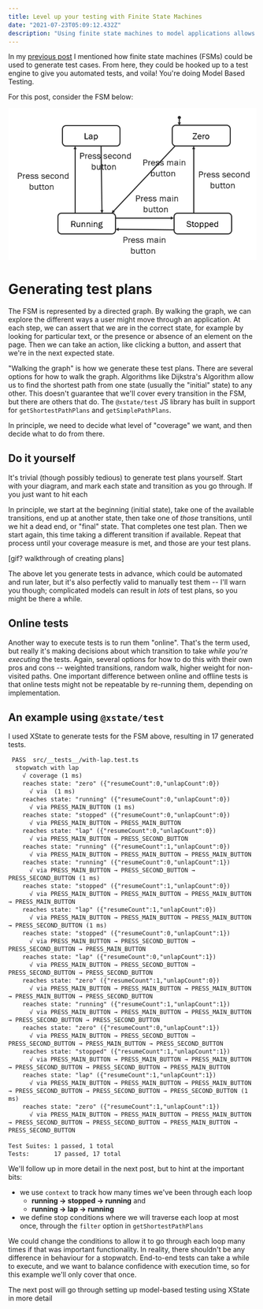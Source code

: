 ```yaml
---
title: Level up your testing with Finite State Machines
date: "2021-07-23T05:09:12.432Z"
description: "Using finite state machines to model applications allows us to tap into the powerful world of Model Based Testing"
---
```


In my [previous post](../fsm-all-stages) I mentioned how finite state machines (FSMs) could be used to generate test cases. From here, they could be hooked up to a test engine to give you automated tests, and voila! You're doing Model Based Testing.

For this post, consider the FSM below:

![State transition diagram of a stopwatch](./stopwatch.png)

# Generating test plans

The FSM is represented by a directed graph. By walking the graph, we can explore the different ways a user might move through an application.
At each step, we can assert that we are in the correct state, for example by looking for particular text, or the presence or absence of an element on the page. Then we can take an action, like clicking a button, and assert that we're in the next expected state.

"Walking the graph" is how we generate these test plans.
There are several options for how to walk the graph. Algorithms like Dijkstra's Algorithm allow us to find the shortest path from one state (usually the "initial" state) to any other. This doesn't guarantee that we'll cover every transition in the FSM, but there are others that do. The `@xstate/test` JS library has built in support for `getShortestPathPlans` and `getSimplePathPlans`.

In principle, we need to decide what level of "coverage" we want, and then decide what to do from there.

## Do it yourself

It's trivial (though possibly tedious) to generate test plans yourself. Start with your diagram, and mark each state and transition as you go through. If you just want to hit each

In principle, we start at the beginning (initial state), take one of the available transitions, end up at another state, then take one of _those_ transitions, until we hit a dead end, or "final" state. That completes one test plan. Then we start again, this time taking a different transition if available. Repeat that process until your coverage measure is met, and those are your test plans.

[gif? walkthrough of creating plans]

The above let you generate tests in advance, which could be automated and run later, but it's also perfectly valid to manually test them -- I'll warn you though; complicated models can result in _lots_ of test plans, so you might be there a while.

## Online tests

Another way to execute tests is to run them "online". That's the term used, but really it's making decisions about which transition to take _while you're executing_ the tests. Again, several options for how to do this with their own pros and cons -- weighted transitions, random walk, higher weight for non-visited paths. One important difference between online and offline tests is that online tests might not be repeatable by re-running them, depending on implementation.

## An example using `@xstate/test`

I used XState to generate tests for the FSM above, resulting in 17 generated tests.

```
 PASS  src/__tests__/with-lap.test.ts
  stopwatch with lap
    √ coverage (1 ms)
    reaches state: "zero" ({"resumeCount":0,"unlapCount":0})
      √ via  (1 ms)
    reaches state: "running" ({"resumeCount":0,"unlapCount":0})
      √ via PRESS_MAIN_BUTTON (1 ms)
    reaches state: "stopped" ({"resumeCount":0,"unlapCount":0})
      √ via PRESS_MAIN_BUTTON → PRESS_MAIN_BUTTON
    reaches state: "lap" ({"resumeCount":0,"unlapCount":0})
      √ via PRESS_MAIN_BUTTON → PRESS_SECOND_BUTTON
    reaches state: "running" ({"resumeCount":1,"unlapCount":0})
      √ via PRESS_MAIN_BUTTON → PRESS_MAIN_BUTTON → PRESS_MAIN_BUTTON
    reaches state: "running" ({"resumeCount":0,"unlapCount":1})
      √ via PRESS_MAIN_BUTTON → PRESS_SECOND_BUTTON → PRESS_SECOND_BUTTON (1 ms)
    reaches state: "stopped" ({"resumeCount":1,"unlapCount":0})
      √ via PRESS_MAIN_BUTTON → PRESS_MAIN_BUTTON → PRESS_MAIN_BUTTON → PRESS_MAIN_BUTTON
    reaches state: "lap" ({"resumeCount":1,"unlapCount":0})
      √ via PRESS_MAIN_BUTTON → PRESS_MAIN_BUTTON → PRESS_MAIN_BUTTON → PRESS_SECOND_BUTTON (1 ms)
    reaches state: "stopped" ({"resumeCount":0,"unlapCount":1})
      √ via PRESS_MAIN_BUTTON → PRESS_SECOND_BUTTON → PRESS_SECOND_BUTTON → PRESS_MAIN_BUTTON
    reaches state: "lap" ({"resumeCount":0,"unlapCount":1})
      √ via PRESS_MAIN_BUTTON → PRESS_SECOND_BUTTON → PRESS_SECOND_BUTTON → PRESS_SECOND_BUTTON
    reaches state: "zero" ({"resumeCount":1,"unlapCount":0})
      √ via PRESS_MAIN_BUTTON → PRESS_MAIN_BUTTON → PRESS_MAIN_BUTTON → PRESS_MAIN_BUTTON → PRESS_SECOND_BUTTON
    reaches state: "running" ({"resumeCount":1,"unlapCount":1})
      √ via PRESS_MAIN_BUTTON → PRESS_MAIN_BUTTON → PRESS_MAIN_BUTTON → PRESS_SECOND_BUTTON → PRESS_SECOND_BUTTON
    reaches state: "zero" ({"resumeCount":0,"unlapCount":1})
      √ via PRESS_MAIN_BUTTON → PRESS_SECOND_BUTTON → PRESS_SECOND_BUTTON → PRESS_MAIN_BUTTON → PRESS_SECOND_BUTTON
    reaches state: "stopped" ({"resumeCount":1,"unlapCount":1})
      √ via PRESS_MAIN_BUTTON → PRESS_MAIN_BUTTON → PRESS_MAIN_BUTTON → PRESS_SECOND_BUTTON → PRESS_SECOND_BUTTON → PRESS_MAIN_BUTTON
    reaches state: "lap" ({"resumeCount":1,"unlapCount":1})
      √ via PRESS_MAIN_BUTTON → PRESS_MAIN_BUTTON → PRESS_MAIN_BUTTON → PRESS_SECOND_BUTTON → PRESS_SECOND_BUTTON → PRESS_SECOND_BUTTON (1 ms)
    reaches state: "zero" ({"resumeCount":1,"unlapCount":1})
      √ via PRESS_MAIN_BUTTON → PRESS_MAIN_BUTTON → PRESS_MAIN_BUTTON → PRESS_SECOND_BUTTON → PRESS_SECOND_BUTTON → PRESS_MAIN_BUTTON → PRESS_SECOND_BUTTON

Test Suites: 1 passed, 1 total
Tests:       17 passed, 17 total
```

We'll follow up in more detail in the next post, but to hint at the important bits:

- we use `context` to track how many times we've been through each loop
  - **running -> stopped -> running** and
  - **running -> lap -> running**
- we define stop conditions where we will traverse each loop at most once, through the `filter` option in `getShortestPathPlans`

We could change the conditions to allow it to go through each loop many times if that was important functionality. In reality, there shouldn't be any difference in behaviour for a stopwatch.
End-to-end tests can take a while to execute, and we want to balance confidence with execution time, so for this example we'll only cover that once.

The next post will go through setting up model-based testing using XState in more detail
